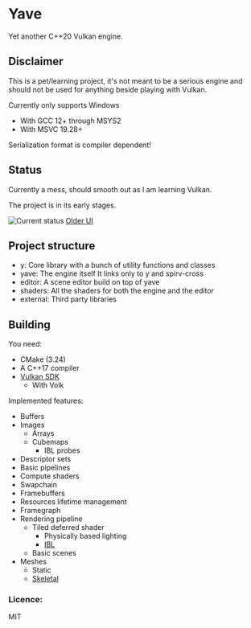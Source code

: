 # Yave
Yet another C++20 Vulkan engine.

## Disclaimer
This is a pet/learning project, it's not meant to be a serious engine and should not be used for anything beside playing with Vulkan.

Currently only supports Windows
 * With GCC 12+ through MSYS2
 * With MSVC 19.28+

Serialization format is compiler dependent!

## Status

Currently a mess, should smooth out as I am learning Vulkan.

The project is in its  early stages.

![Current status](https://i.imgur.com/L8Awj4C.png)
[Older UI](https://i.imgur.com/ulnz4Rs.jpeg)

## Project structure

 * y: Core library with a bunch of utility functions and classes
 * yave: The engine itself
    It links only to y and spirv-cross
 * editor: A scene editor build on top of yave
 * shaders: All the shaders for both the engine and the editor
 * external: Third party libraries


## Building
You need:
 * CMake (3.24)
 * A C++17 compiler
 * [Vulkan SDK](https://lunarg.com/vulkan-sdk/)
   * With Volk


Implemented features:
 * Buffers
 * Images
   * Arrays
   * Cubemaps
     * IBL probes
 * Descriptor sets
 * Basic pipelines
 * Compute shaders
 * Swapchain
 * Framebuffers
 * Resources lifetime management
 * Framegraph
 * Rendering pipeline
   * Tiled deferred shader
     * Physically based lighting
     * [IBL](https://i.imgur.com/fLydq3W.png)
   * Basic scenes
 * Meshes
   * Static
   * [Skeletal](https://i.imgur.com/TaJzCya.gif) 


### Licence:
MIT
